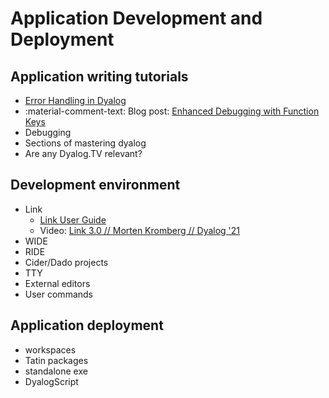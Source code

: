 # Application Development and Deployment

## Application writing tutorials
- [Error Handling in Dyalog](https://www.youtube.com/watch?v=tDK0AKXXRAk&list=PLA9gQgjzcpKF6UAG0EP0-8b1FM88k0GL_)
- :material-comment-text: Blog post: [Enhanced Debugging with Function Keys](https://www.dyalog.com/blog/2018/09/enhanced-debugging-with-function-keys/)
- Debugging
- Sections of mastering dyalog
- Are any Dyalog.TV relevant?

## Development environment
- Link
	- [Link User Guide](https://dyalog.github.io/link/)
	- Video: [Link 3.0 // Morten Kromberg // Dyalog '21](https://dyalog.tv/Dyalog21/?v=K_-E1tnH06k)
- WIDE
- RIDE
- Cider/Dado projects
- TTY
- External editors
- User commands

## Application deployment
- workspaces
- Tatin packages
- standalone exe
- DyalogScript
